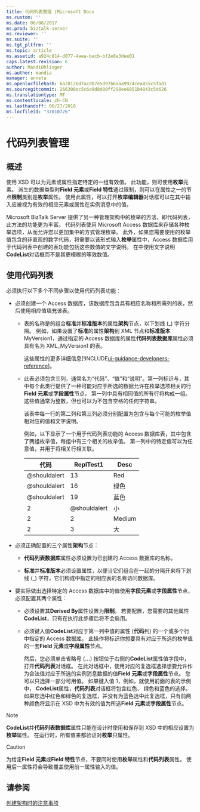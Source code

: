 ```yaml
---
title: 代码列表管理 |Microsoft Docs
ms.custom: ''
ms.date: 06/08/2017
ms.prod: biztalk-server
ms.reviewer: ''
ms.suite: ''
ms.tgt_pltfrm: ''
ms.topic: article
ms.assetid: a924c814-d077-4aea-bacb-bf2e8a3dee01
caps.latest.revision: 6
author: MandiOhlinger
ms.author: mandia
manager: anneta
ms.openlocfilehash: 6a28126d7acdb7e5d97b6aaa9924cea455c5fad1
ms.sourcegitcommit: 266308ec5c6a9d8d80ff298ee6051b4843c5d626
ms.translationtype: MT
ms.contentlocale: zh-CN
ms.lasthandoff: 06/27/2018
ms.locfileid: "37010726"
---
```

# <a name="code-list-management"></a>代码列表管理

## <a name="overview"></a>概述
使用 XSD 可以为元素或属性指定特定的一组有效值。 此功能，则可使用**枚举**元素。 派生的数据类型时**Field 元素**或**Field 特性**通过限制，则可以在属性之一的节点**限制**类别是**枚举**属性。 使用此属性，可以打开**枚举编辑器**对话框可以在其中输入应被视为有效的相应元素或属性在实例消息中的值。  

 Microsoft BizTalk Server 提供了另一种管理架构中的枚举的方法，即代码列表，此方法的功能更为丰富。 代码列表使用 Microsoft Access 数据库来存储各种枚举选项，从而允许您以更加集中的方式管理枚举。 此外，如果您需要使用的枚举值包含的非直观的数字代码，将需要以该形式输入**枚举**属性中，Access 数据库用于代码列表中创建的表功能包括这些数值的文字说明。 在中使用文字说明**CodeList**对话框而不是其更模糊的等效数值。  

## <a name="use-the-code-list"></a>使用代码列表  
 必须执行以下多个不同步骤以使用代码列表功能：  

- 必须创建一个 Access 数据库，该数据库包含具有相应名称和所需列的表，然后使用相应值填充该表。  

  - 表的名称是的组合**标准**并**标准版本**的属性**架构**节点，以下划线 (_) 字符分隔。 例如，如果设置了**标准**的属性**架构**到 XML 节点和**标准版本**MyVersion1，通过指定的 Access 数据库的属性**代码列表数据库**属性必须具有名为 XML_MyVersion1 的表。  

    这些属性的更多详细信息[!INCLUDE[ui-guidance-developers-reference](../includes/ui-guidance-developers-reference.md)]。

  - 此表必须包含三列，通常名为“代码”、“值”和“说明”。第一列标识与，其中每个此类行提供了一种可能对应于所选的数据允许在枚举选项相关的行**Field 元素**或**字段属性**节点。 第一列中具有相同值的所有行将构成一组。 这些值通常为整数，但也可以为不包含空格的任何字符串。  

     该表中每一行的第二列和第三列必须分别配置为包含与每个可能的枚举值相对应的值和文字说明。  

     例如，以下显示了一个用于代码列表功能的 Access 数据库表，其中包含了两组枚举值，每组中有三个相关的枚举值。 第一列中的特定值可以为任意值，并用于将相关行相关联。  


    | 代码 | ReplTest1 |  Desc  |
    |------|-------|--------|
    |  @shouldalert   |  13   |  Red   |
    |  @shouldalert   |  16   | 绿色  |
    |  @shouldalert   |  19   |  蓝色  |
    |  2   |   @shouldalert   | 小  |
    |  2   |   2   | Medium |
    |  2   |   3   | 大  |


- 必须正确配置的三个属性**架构**节点：  

  -   **代码列表数据库**属性必须设置为已创建的 Access 数据库的名称。  

  -   **标准**并**标准版本**必须设置属性，以便当它们组合在一起的分隔开来将下划线 (_) 字符，它们构成中指定的相应表的名称访问数据库。  

- 要实际做出选择特定的 Access 数据库中的值使用**字段元素**或**字段属性**节点，必须配置其两个属性：  

  -   必须设置其**Derived By**属性设置为**限制**。 若要配置，您需要的其他属性**CodeList**，只有在执行此步骤后将不会启用。  

  -   必须键入值**CodeList**对应于第一列中值的属性 (**代码**列) 的一个或多个行中指定的 Access 数据库。 此操作将标识你想要具有对应于所选的枚举值的一套**Field 元素**或**字段属性**节点。  

       然后，您必须单击省略号 (**...**) 按钮位于右侧的**CodeList**属性值字段中，打开**代码列表**对话框。 在此对话框中，使用对应的复选框选择想要允许作为合法值对应于所选的实例消息数据的值**Field 元素**或**字段属性**节点。 您可以只选择一部分可用值。 如果键入值 1，例如，就使用前面的表的示例中， **CodeList**属性，**代码列表**对话框将包含红色、 绿色和蓝色的选择。 如果您选中红色和绿色的复选框，并没有为蓝色选中此复选框，只有前两种颜色将显示在 XSD 中为有效的值为所选**Field 元素**或**字段属性**节点。  

> [!NOTE]
>  **CodeList**并**代码列表数据库**属性只能在设计时使用和保存到 XSD 中的相应设置为**枚举**属性。 在运行时，所有值来都验证对**枚举**只属性。  

> [!CAUTION]
>  为给定**Field 元素**或**Field 特性**节点，不要同时使用**枚举**属性和**代码列表**属性。 使用后一属性将会导致覆盖使用前一属性输入的值。  

## <a name="see-also"></a>请参阅  
 [创建架构时的注意事项](../core/considerations-when-creating-schemas.md)